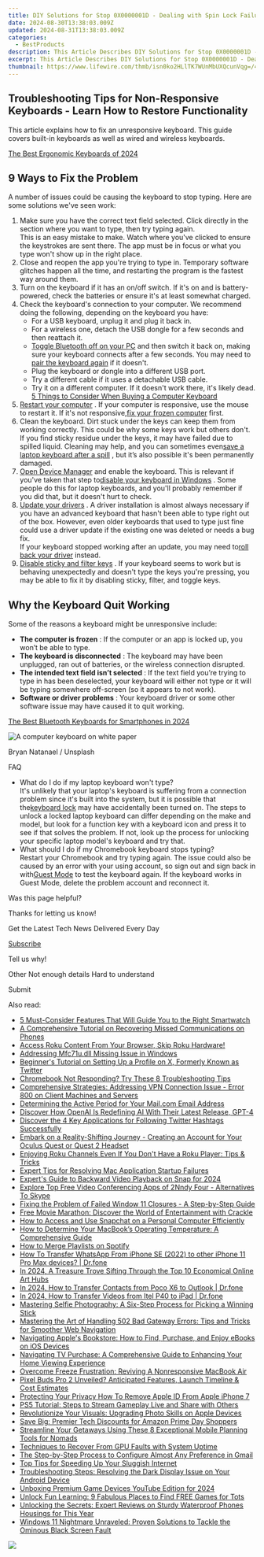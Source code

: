 ```yaml
---
title: DIY Solutions for Stop 0X0000001D - Dealing with Spin Lock Failures Effectively
date: 2024-08-30T13:38:03.009Z
updated: 2024-08-31T13:38:03.009Z
categories:
  - BestProducts
description: This Article Describes DIY Solutions for Stop 0X0000001D - Dealing with Spin Lock Failures Effectively
excerpt: This Article Describes DIY Solutions for Stop 0X0000001D - Dealing with Spin Lock Failures Effectively
thumbnail: https://www.lifewire.com/thmb/isn0ko2HLlTK7WUnMbUXQcunVqg=/400x300/filters:no_upscale():max_bytes(150000):strip_icc():format(webp)/blue-screen-of-death-bsod-windows-56a6faab3df78cf772913ee6.png
---
```


## Troubleshooting Tips for Non-Responsive Keyboards - Learn How to Restore Functionality
 This article explains how to fix an unresponsive keyboard. This guide covers built-in keyboards as well as wired and wireless keyboards.

[The Best Ergonomic Keyboards of 2024](https://www.lifewire.com/best-ergonomic-keyboards-4147386)

## 9 Ways to Fix the Problem

 A number of issues could be causing the keyboard to stop typing. Here are some solutions we've seen work:  

1. Make sure you have the correct text field selected. Click directly in the section where you want to type, then try typing again.  
 This is an easy mistake to make. Watch where you've clicked to ensure the keystrokes are sent there. The app must be in focus or what you type won't show up in the right place.
2. Close and reopen the app you're trying to type in. Temporary software glitches happen all the time, and restarting the program is the fastest way around them.
3. Turn on the keyboard if it has an on/off switch. If it's on and is battery-powered, check the batteries or ensure it's at least somewhat charged.
4. Check the keyboard's connection to your computer. We recommend doing the following, depending on the keyboard you have:  
   * For a USB keyboard, unplug it and plug it back in.  
   * For a wireless one, detach the USB dongle for a few seconds and then reattach it.  
   * [Toggle Bluetooth off on your PC](https://www.lifewire.com/turn-on-bluetooth-in-windows-11-5216193) and then switch it back on, making sure your keyboard connects after a few seconds. You may need to [pair the keyboard again](https://www.lifewire.com/set-up-a-bluetooth-device-2640340) if it doesn't.  
   * Plug the keyboard or dongle into a different USB port.  
   * Try a different cable if it uses a detachable USB cable.  
   * Try it on a different computer. If it doesn't work there, it's likely dead.  
[5 Things to Consider When Buying a Computer Keyboard](https://www.lifewire.com/important-keyboard-features-2640341)
5. [Restart your computer](https://www.lifewire.com/how-to-reboot-a-computer-2624568) . If your computer is responsive, use the mouse to restart it. If it's not responsive,[fix your frozen computer](https://www.lifewire.com/fix-frozen-computer-5217030) first.
6. Clean the keyboard. Dirt stuck under the keys can keep them from working correctly. This could be why some keys work but others don't.  
 If you find sticky residue under the keys, it may have failed due to spilled liquid. Cleaning may help, and you can sometimes even[save a laptop keyboard after a spill](https://www.lifewire.com/steps-to-laptop-spill-repair-2378134) , but it’s also possible it's been permanently damaged.
7. [Open Device Manager](https://www.lifewire.com/how-to-open-device-manager-2626075) and enable the keyboard. This is relevant if you've taken that step to[disable your keyboard in Windows](https://www.lifewire.com/disable-laptop-keyboard-in-windows-11-5196395) . Some people do this for laptop keyboards, and you'll probably remember if you did that, but it doesn't hurt to check.
8. [Update your drivers](https://www.lifewire.com/how-to-update-drivers-in-windows-2619214) . A driver installation is almost always necessary if you have an advanced keyboard that hasn't been able to type right out of the box. However, even older keyboards that used to type just fine could use a driver update if the existing one was deleted or needs a bug fix.  
 If your keyboard stopped working after an update, you may need to[roll back your driver](https://www.lifewire.com/how-to-roll-back-a-driver-in-windows-2619217) instead.
9. [Disable sticky and filter keys](https://www.lifewire.com/how-to-turn-off-sticky-keys-windows-4692841) . If your keyboard seems to work but is behaving unexpectedly and doesn't type the keys you're pressing, you may be able to fix it by disabling sticky, filter, and toggle keys.

## Why the Keyboard Quit Working

 Some of the reasons a keyboard might be unresponsive include:

* **The computer is frozen** : If the computer or an app is locked up, you won’t be able to type.
* **The keyboard is disconnected** : The keyboard may have been unplugged, ran out of batteries, or the wireless connection disrupted.
* **The intended text field isn’t selected** : If the text field you’re trying to type in has been deselected, your keyboard will either not type or it will be typing somewhere off-screen (so it appears to not work).
* **Software or driver problems** : Your keyboard driver or some other software issue may have caused it to quit working.

[The Best Bluetooth Keyboards for Smartphones in 2024](https://www.lifewire.com/best-bluetooth-keyboards-for-smartphones-4177695)

![A computer keyboard on white paper](https://www.lifewire.com/thmb/CeM-fcdHU1euNfVLy8semOjckm4=/1500x0/filters:no_upscale():max_bytes(150000):strip_icc():format(webp)/bryan-natanael-hR8l1s4u8QE-unsplash-bf561a995f8840d29937369560cabfab.jpg)

Bryan Natanael / Unsplash

 FAQ

* What do I do if my laptop keyboard won't type?  
 It's unlikely that your laptop's keyboard is suffering from a connection problem since it's built into the system, but it is possible that the[keyboard lock](https://www.lifewire.com/lock-your-keyboard-temporarily-5072812) may have accidentally been turned on. The steps to unlock a locked laptop keyboard can differ depending on the make and model, but look for a function key with a keyboard icon and press it to see if that solves the problem. If not, look up the process for unlocking your specific laptop model's keyboard and try that.
* What should I do if my Chromebook keyboard stops typing?  
 Restart your Chromebook and try typing again. The issue could also be caused by an error with your using account, so sign out and sign back in with[Guest Mode](https://www.lifewire.com/how-to-use-chromebook-guest-mode-4842588) to test the keyboard again. If the keyboard works in Guest Mode, delete the problem account and reconnect it.

Was this page helpful?

Thanks for letting us know!

 Get the Latest Tech News Delivered Every Day

[Subscribe](https://www.lifewire.com/#)

Tell us why!

 Other  Not enough details  Hard to understand

 Submit

<ins class="adsbygoogle"
     style="display:block"
     data-ad-format="autorelaxed"
     data-ad-client="ca-pub-7571918770474297"
     data-ad-slot="1223367746"></ins>



<ins class="adsbygoogle"
     style="display:block"
     data-ad-client="ca-pub-7571918770474297"
     data-ad-slot="8358498916"
     data-ad-format="auto"
     data-full-width-responsive="true"></ins>

<span class="atpl-alsoreadstyle">Also read:</span>
<div><ul>
<li><a href="https://technical-tips.techidaily.com/5-must-consider-features-that-will-guide-you-to-the-right-smartwatch/"><u>5 Must-Consider Features That Will Guide You to the Right Smartwatch</u></a></li>
<li><a href="https://technical-tips.techidaily.com/a-comprehensive-tutorial-on-recovering-missed-communications-on-phones/"><u>A Comprehensive Tutorial on Recovering Missed Communications on Phones</u></a></li>
<li><a href="https://technical-tips.techidaily.com/access-roku-content-from-your-browser-skip-roku-hardware/"><u>Access Roku Content From Your Browser, Skip Roku Hardware!</u></a></li>
<li><a href="https://win11-tips.techidaily.com/addressing-mfc71udll-missing-issue-in-windows/"><u>Addressing Mfc71u.dll Missing Issue in Windows</u></a></li>
<li><a href="https://technical-tips.techidaily.com/beginners-tutorial-on-setting-up-a-profile-on-x-formerly-known-as-twitter/"><u>Beginner's Tutorial on Setting Up a Profile on X, Formerly Known as Twitter</u></a></li>
<li><a href="https://technical-tips.techidaily.com/chromebook-not-responding-try-these-8-troubleshooting-tips/"><u>Chromebook Not Responding? Try These 8 Troubleshooting Tips</u></a></li>
<li><a href="https://technical-tips.techidaily.com/comprehensive-strategies-addressing-vpn-connection-issue-error-800-on-client-machines-and-servers/"><u>Comprehensive Strategies: Addressing VPN Connection Issue - Error 800 on Client Machines and Servers</u></a></li>
<li><a href="https://technical-tips.techidaily.com/determining-the-active-period-for-your-mailcom-email-address/"><u>Determining the Active Period for Your Mail.com Email Address</u></a></li>
<li><a href="https://tech-haven.techidaily.com/discover-how-openai-is-redefining-ai-with-their-latest-release-gpt-4/"><u>Discover How OpenAI Is Redefining AI With Their Latest Release, GPT-4</u></a></li>
<li><a href="https://technical-tips.techidaily.com/discover-the-4-key-applications-for-following-twitter-hashtags-successfully/"><u>Discover the 4 Key Applications for Following Twitter Hashtags Successfully</u></a></li>
<li><a href="https://technical-tips.techidaily.com/embark-on-a-reality-shifting-journey-creating-an-account-for-your-oculus-quest-or-quest-2-headset/"><u>Embark on a Reality-Shifting Journey - Creating an Account for Your Oculus Quest or Quest 2 Headset</u></a></li>
<li><a href="https://technical-tips.techidaily.com/enjoying-roku-channels-even-if-you-dont-have-a-roku-player-tips-and-tricks/"><u>Enjoying Roku Channels Even If You Don't Have a Roku Player: Tips & Tricks</u></a></li>
<li><a href="https://technical-tips.techidaily.com/expert-tips-for-resolving-mac-application-startup-failures/"><u>Expert Tips for Resolving Mac Application Startup Failures</u></a></li>
<li><a href="https://snapchat-videos.techidaily.com/experts-guide-to-backward-video-playback-on-snap-for-2024/"><u>Expert's Guide to Backward Video Playback on Snap for 2024</u></a></li>
<li><a href="https://technical-tips.techidaily.com/explore-top-free-video-conferencing-apps-of-2nndy-four-alternatives-to-skype/"><u>Explore Top Free Video Conferencing Apps of 2Nndy Four - Alternatives To Skype</u></a></li>
<li><a href="https://technical-tips.techidaily.com/fixing-the-problem-of-failed-window-11-closures-a-step-by-step-guide/"><u>Fixing the Problem of Failed Window 11 Closures - A Step-by-Step Guide</u></a></li>
<li><a href="https://technical-tips.techidaily.com/free-movie-marathon-discover-the-world-of-entertainment-with-crackle/"><u>Free Movie Marathon: Discover the World of Entertainment with Crackle</u></a></li>
<li><a href="https://technical-tips.techidaily.com/how-to-access-and-use-snapchat-on-a-personal-computer-efficiently/"><u>How to Access and Use Snapchat on a Personal Computer Efficiently</u></a></li>
<li><a href="https://technical-tips.techidaily.com/how-to-determine-your-macbooks-operating-temperature-a-comprehensive-guide/"><u>How to Determine Your MacBook’s Operating Temperature: A Comprehensive Guide</u></a></li>
<li><a href="https://technical-tips.techidaily.com/how-to-merge-playlists-on-spotify/"><u>How to Merge Playlists on Spotify</u></a></li>
<li><a href="https://review-topics.techidaily.com/how-to-transfer-whatsapp-from-iphone-se-2022-to-other-iphone-11-pro-max-devices-drfone-by-drfone-transfer-whatsapp-from-ios-transfer-whatsapp-from-ios/"><u>How To Transfer WhatsApp From iPhone SE (2022) to other iPhone 11 Pro Max devices? | Dr.fone</u></a></li>
<li><a href="https://youtube-clips.techidaily.com/in-2024-a-treasure-trove-sifting-through-the-top-10-economical-online-art-hubs/"><u>In 2024, A Treasure Trove  Sifting Through the Top 10 Economical Online Art Hubs</u></a></li>
<li><a href="https://android-transfer.techidaily.com/in-2024-how-to-transfer-contacts-from-poco-x6-to-outlook-drfone-by-drfone-transfer-from-android-transfer-from-android/"><u>In 2024, How to Transfer Contacts from Poco X6 to Outlook | Dr.fone</u></a></li>
<li><a href="https://android-transfer.techidaily.com/in-2024-how-to-transfer-videos-from-itel-p40-to-ipad-drfone-by-drfone-transfer-from-android-transfer-from-android/"><u>In 2024, How to Transfer Videos from Itel P40 to iPad | Dr.fone</u></a></li>
<li><a href="https://technical-tips.techidaily.com/mastering-selfie-photography-a-six-step-process-for-picking-a-winning-stick/"><u>Mastering Selfie Photography: A Six-Step Process for Picking a Winning Stick</u></a></li>
<li><a href="https://technical-tips.techidaily.com/mastering-the-art-of-handling-502-bad-gateway-errors-tips-and-tricks-for-smoother-web-navigation/"><u>Mastering the Art of Handling 502 Bad Gateway Errors: Tips and Tricks for Smoother Web Navigation</u></a></li>
<li><a href="https://technical-tips.techidaily.com/navigating-apples-bookstore-how-to-find-purchase-and-enjoy-ebooks-on-ios-devices/"><u>Navigating Apple's Bookstore: How to Find, Purchase, and Enjoy eBooks on iOS Devices</u></a></li>
<li><a href="https://technical-tips.techidaily.com/navigating-tv-purchase-a-comprehensive-guide-to-enhancing-your-home-viewing-experience/"><u>Navigating TV Purchase: A Comprehensive Guide to Enhancing Your Home Viewing Experience</u></a></li>
<li><a href="https://technical-tips.techidaily.com/overcome-freeze-frustration-reviving-a-nonresponsive-macbook-air/"><u>Overcome Freeze Frustration: Reviving A Nonresponsive MacBook Air</u></a></li>
<li><a href="https://technical-tips.techidaily.com/pixel-buds-pro-2-unveiled-anticipated-features-launch-timeline-and-cost-estimates/"><u>Pixel Buds Pro 2 Unveiled? Anticipated Features, Launch Timeline & Cost Estimates</u></a></li>
<li><a href="https://apple-account.techidaily.com/protecting-your-privacy-how-to-remove-apple-id-from-apple-iphone-7-by-drfone-ios/"><u>Protecting Your Privacy How To Remove Apple ID From Apple iPhone 7</u></a></li>
<li><a href="https://technical-tips.techidaily.com/ps5-tutorial-steps-to-stream-gameplay-live-and-share-with-others/"><u>PS5 Tutorial: Steps to Stream Gameplay Live and Share with Others</u></a></li>
<li><a href="https://technical-tips.techidaily.com/revolutionize-your-visuals-upgrading-photo-skills-on-apple-devices/"><u>Revolutionize Your Visuals: Upgrading Photo Skills on Apple Devices</u></a></li>
<li><a href="https://technical-tips.techidaily.com/save-big-premier-tech-discounts-for-amazon-prime-day-shoppers/"><u>Save Big: Premier Tech Discounts for Amazon Prime Day Shoppers</u></a></li>
<li><a href="https://technical-tips.techidaily.com/streamline-your-getaways-using-these-8-exceptional-mobile-planning-tools-for-nomads/"><u>Streamline Your Getaways Using These 8 Exceptional Mobile Planning Tools for Nomads</u></a></li>
<li><a href="https://graphic-issues.techidaily.com/techniques-to-recover-from-gpu-faults-with-system-uptime/"><u>Techniques to Recover From GPU Faults with System Uptime</u></a></li>
<li><a href="https://technical-tips.techidaily.com/the-step-by-step-process-to-configure-almost-any-preference-in-gmail/"><u>The Step-by-Step Process to Configure Almost Any Preference in Gmail</u></a></li>
<li><a href="https://technical-tips.techidaily.com/top-tips-for-speeding-up-your-sluggish-internet/"><u>Top Tips for Speeding Up Your Sluggish Internet</u></a></li>
<li><a href="https://technical-tips.techidaily.com/troubleshooting-steps-resolving-the-dark-display-issue-on-your-android-device/"><u>Troubleshooting Steps: Resolving the Dark Display Issue on Your Android Device</u></a></li>
<li><a href="https://facebook-video-footage.techidaily.com/unboxing-premium-game-devices-youtube-edition-for-2024/"><u>Unboxing Premium Game Devices  YouTube Edition for 2024</u></a></li>
<li><a href="https://technical-tips.techidaily.com/unlock-fun-learning-9-fabulous-places-to-find-free-games-for-tots/"><u>Unlock Fun Learning: 9 Fabulous Places to Find FREE Games for Tots</u></a></li>
<li><a href="https://technical-tips.techidaily.com/unlocking-the-secrets-expert-reviews-on-sturdy-waterproof-phones-housings-for-this-year/"><u>Unlocking the Secrets: Expert Reviews on Sturdy Waterproof Phones Housings for This Year</u></a></li>
<li><a href="https://technical-tips.techidaily.com/windows-11-nightmare-unraveled-proven-solutions-to-tackle-the-ominous-black-screen-fault/"><u>Windows 11 Nightmare Unraveled: Proven Solutions to Tackle the Ominous Black Screen Fault</u></a></li>
</ul></div>

<!-- affiliate ads begin -->
<a href="https://secure.2checkout.com/order/checkout.php?PRODS=4621764&QTY=1&AFFILIATE=108875&CART=1"><img src="https://www.x-mirage.com/x-mirage/img/page-home.jpg" border="0"></a>
<!-- affiliate ads end -->